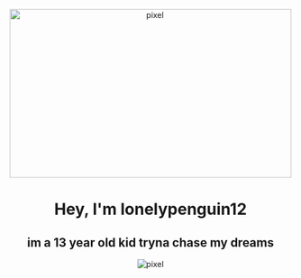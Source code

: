 <p align="center">
  <img src="https://art.pixilart.com/2b3737735fdc8ad.gif" alt="pixel" width="500" height="300">
</p>

<h1 align="center">Hey, I'm lonelypenguin12</h1>
<h2 align="center">im a 13 year old kid tryna chase my dreams</h2>
<p align="center">
  <img src="https://github-readme-stats.vercel.app/api/?username=lonelypenguin12&title_color=FEC107&text_color=9f9f9f&show_icons=true&bg_color=00000000&hide_border=true&icon_color=FEC107&hide_title=true&count_private=false" alt=pixel> 
</p>

